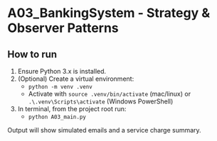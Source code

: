 # A03_BankingSystem - Strategy & Observer Patterns

## How to run

1. Ensure Python 3.x is installed.
2. (Optional) Create a virtual environment:
   - `python -m venv .venv`
   - Activate with `source .venv/bin/activate` (mac/linux) or `.\.venv\Scripts\activate` (Windows PowerShell)
3. In terminal, from the project root run:
   - `python A03_main.py`

Output will show simulated emails and a service charge summary.
